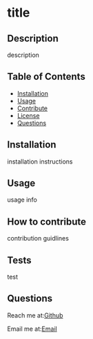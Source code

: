 
 # title
        
## Description
        
description

## Table of Contents
- [Installation](#installation)
- [Usage](#Usage)
- [Contribute](#Contribute)
- [License](#license)
- [Questions](#Questions)
        
## Installation
        
installation instructions

## Usage

usage info

## How to contribute
        
contribution guidlines

## Tests

test

## Questions
Reach me at:[Github](https://github.com/username)

Email me at:[Email](email.com)
